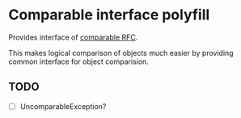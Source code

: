 # Comparable interface polyfill

Provides interface of [comparable RFC](https://wiki.php.net/rfc/comparable).

This makes logical comparison of objects much easier by providing common interface for object comparision.



##  TODO
- [ ] UncomparableException?
